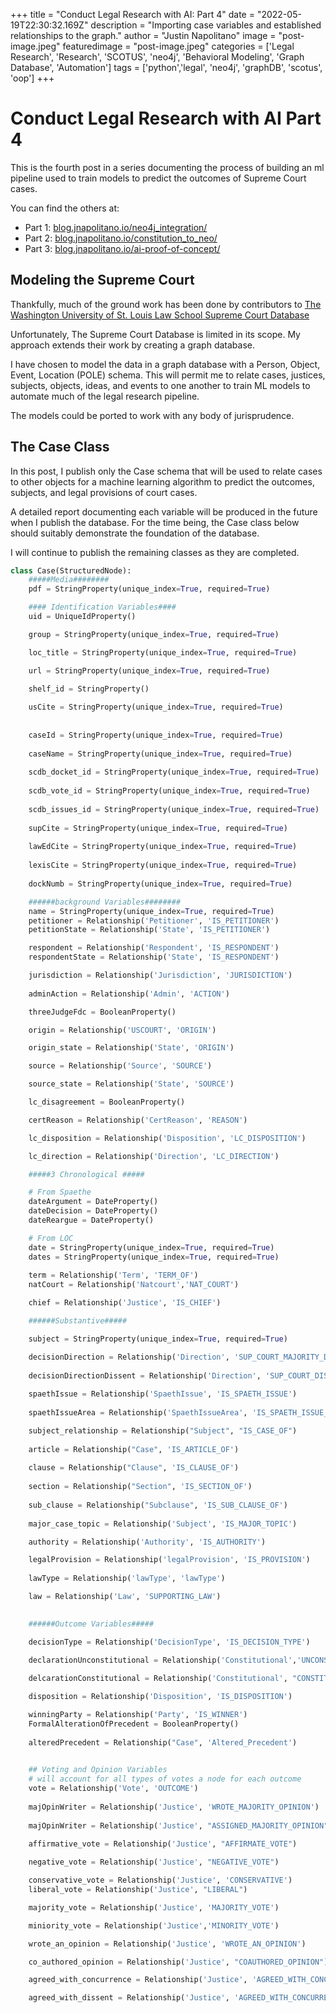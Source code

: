 +++
title =  "Conduct Legal Research with AI: Part 4"
date = "2022-05-19T22:30:32.169Z"
description = "Importing case variables and established relationships to the graph."
author = "Justin Napolitano"
image = "post-image.jpeg"
featuredimage = "post-image.jpeg"
categories = ['Legal Research', 'Research', 'SCOTUS', 'neo4j', 'Behavioral Modeling', 'Graph Database', 'Automation']
tags = ['python','legal', 'neo4j', 'graphDB', 'scotus', 'oop']
+++

# Conduct Legal Research with AI Part 4


This is the fourth post in a series documenting the process of building an ml pipeline used to train models to predict the outcomes of Supreme Court cases.  

You can find the others at:

* Part 1: [blog.jnapolitano.io/neo4j_integration/](https://blog.jnapolitano.io/neo4j_integration/)
* Part 2: [blog.jnapolitano.io/constitution_to_neo/](https://blog.jnapolitano.io/constitution_to_neo/)
* Part 3: [blog.jnapolitano.io/ai-proof-of-concept/](https://blog.jnapolitano.io/ai-proof-of-concept/)

## Modeling the Supreme Court

Thankfully, much of the ground work has been done by contributors to [The Washington University of St. Louis Law School Supreme Court Database](http://scdb.wustl.edu/documentation.php)

Unfortunately, The Supreme Court Database is limited in its scope. My approach extends their work by  creating a graph database.  

I have chosen to model the data in a graph database with a Person, Object, Event, Location (POLE) schema.  This will permit me to relate cases, justices, subjects, objects, ideas, and events to one another to train ML models to automate much of the legal research pipeline.  

The models could be ported to work with any body of jurisprudence.  

## The Case Class

In this post, I publish only the Case schema that will be used to relate cases to other objects for a machine learning algorithm to predict the outcomes, subjects, and legal provisions of court cases.  

A detailed report documenting each variable will be produced in the future when I publish the database.  For the time being, the Case class below should suitably demonstrate the foundation of the database.  

I will continue to publish the remaining classes as they are completed.  

```python
class Case(StructuredNode):
    #####Media########
    pdf = StringProperty(unique_index=True, required=True) 

    #### Identification Variables####
    uid = UniqueIdProperty()

    group = StringProperty(unique_index=True, required=True)

    loc_title = StringProperty(unique_index=True, required=True)

    url = StringProperty(unique_index=True, required=True)
    
    shelf_id = StringProperty()

    usCite = StringProperty(unique_index=True, required=True)
    
    
    caseId = StringProperty(unique_index=True, required=True)
   
    caseName = StringProperty(unique_index=True, required=True)
    
    scdb_docket_id = StringProperty(unique_index=True, required=True)
    
    scdb_vote_id = StringProperty(unique_index=True, required=True)
    
    scdb_issues_id = StringProperty(unique_index=True, required=True)
    
    supCite = StringProperty(unique_index=True, required=True)
    
    lawEdCite = StringProperty(unique_index=True, required=True)
    
    lexisCite = StringProperty(unique_index=True, required=True)
    
    dockNumb = StringProperty(unique_index=True, required=True)

    ######background Variables########
    name = StringProperty(unique_index=True, required=True)
    petitioner = Relationship('Petitioner', 'IS_PETITIONER')
    petitionState = Relationship('State', 'IS_PETITIONER')

    respondent = Relationship('Respondent', 'IS_RESPONDENT')
    respondentState = Relationship('State', 'IS_RESPONDENT')

    jurisdiction = Relationship('Jurisdiction', 'JURISDICTION')
    
    adminAction = Relationship('Admin', 'ACTION')

    threeJudgeFdc = BooleanProperty()

    origin = Relationship('USCOURT', 'ORIGIN')

    origin_state = Relationship('State', 'ORIGIN')

    source = Relationship('Source', 'SOURCE')

    source_state = Relationship('State', 'SOURCE')

    lc_disagreement = BooleanProperty()

    certReason = Relationship('CertReason', 'REASON')

    lc_disposition = Relationship('Disposition', 'LC_DISPOSITION')

    lc_direction = Relationship('Direction', 'LC_DIRECTION')

    #####3 Chronological #####

    # From Spaethe
    dateArgument = DateProperty()
    dateDecision = DateProperty()
    dateReargue = DateProperty()

    # From LOC
    date = StringProperty(unique_index=True, required=True)
    dates = StringProperty(unique_index=True, required=True)
    
    term = Relationship('Term', 'TERM_OF')
    natCourt = Relationship('Natcourt','NAT_COURT')

    chief = Relationship('Justice', 'IS_CHIEF')

    ######Substantive#####

    subject = StringProperty(unique_index=True, required=True)

    decisionDirection = Relationship('Direction', 'SUP_COURT_MAJORITY_DIRECTION')
    
    decisionDirectionDissent = Relationship('Direction', 'SUP_COURT_DISSENT_DIRECTION')
    
    spaethIssue = Relationship('SpaethIssue', 'IS_SPAETH_ISSUE')
    
    spaethIssueArea = Relationship('SpaethIssueArea', 'IS_SPAETH_ISSUE_AREA')

    subject_relationship = Relationship("Subject", "IS_CASE_OF")
    
    article = Relationship("Case", 'IS_ARTICLE_OF')
    
    clause = Relationship("Clause", 'IS_CLAUSE_OF')
    
    section = Relationship("Section", 'IS_SECTION_OF')
    
    sub_clause = Relationship("Subclause", 'IS_SUB_CLAUSE_OF')
    
    major_case_topic = Relationship('Subject', 'IS_MAJOR_TOPIC')

    authority = Relationship('Authority', 'IS_AUTHORITY')

    legalProvision = Relationship('legalProvision', 'IS_PROVISION')
    
    lawType = Relationship('lawType', 'lawType')

    law = Relationship('Law', 'SUPPORTING_LAW')

   
    ######Outcome Variables#####

    decisionType = Relationship('DecisionType', 'IS_DECISION_TYPE')

    declarationUnconstitutional = Relationship('Constitutional','UNCONSTITUTIONAL')
    
    delcarationConstitutional = Relationship('Constitutional', "CONSTITUTIONAL")

    disposition = Relationship('Disposition', 'IS_DISPOSITION')

    winningParty = Relationship('Party', 'IS_WINNER')
    FormalAlterationOfPrecedent = BooleanProperty()
    
    alteredPrecedent = Relationship("Case", 'Altered_Precedent')
    

    ## Voting and Opinion Variables
    # will account for all types of votes a node for each outcome
    vote = Relationship('Vote', 'OUTCOME')
    
    majOpinWriter = Relationship('Justice', 'WROTE_MAJORITY_OPINION')
    
    majOpinWriter = Relationship('Justice', "ASSIGNED_MAJORITY_OPINION")

    affirmative_vote = Relationship('Justice', "AFFIRMATE_VOTE")
    
    negative_vote = Relationship('Justice', "NEGATIVE_VOTE")

    conservative_vote = Relationship('Justice', 'CONSERVATIVE')
    liberal_vote = Relationship('Justice', "LIBERAL")

    majority_vote = Relationship('Justice', 'MAJORITY_VOTE')

    miniority_vote = Relationship('Justice','MINORITY_VOTE')

    wrote_an_opinion = Relationship('Justice', 'WROTE_AN_OPINION')

    co_authored_opinion = Relationship('Justice', "COAUTHORED_OPINION")

    agreed_with_concurrence = Relationship('Justice', 'AGREED_WITH_CONCURRENCE')

    agreed_with_dissent = Relationship('Justice', 'AGREED_WITH_CONCURRENCE')
```